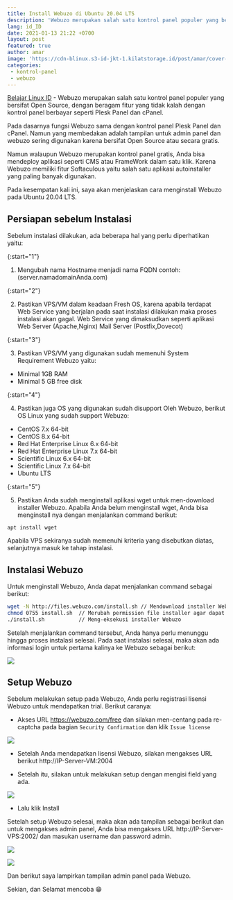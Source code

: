 ```yaml
---
title: Install Webuzo di Ubuntu 20.04 LTS
description: 'Webuzo merupakan salah satu kontrol panel populer yang bersifat Open Source,  dengan beragam fitur yang tidak kalah dengan kontrol panel berbayar seperti Plesk Panel dan cPanel'
lang: id_ID
date: 2021-01-13 21:22 +0700
layout: post
featured: true
author: amar
image: 'https://cdn-blinux.s3-id-jkt-1.kilatstorage.id/post/amar/cover-post-webuzo.png'
categories:
 - kontrol-panel
 - webuzo
---
```


[Belajar Linux ID](https://belajarlinux.id) - Webuzo merupakan salah satu kontrol panel populer yang bersifat Open Source,  dengan beragam fitur yang tidak kalah dengan kontrol panel berbayar seperti Plesk Panel dan cPanel.

Pada dasarnya fungsi Webuzo sama dengan kontrol panel Plesk Panel dan cPanel. Namun yang membedakan adalah tampilan untuk admin panel dan webuzo sering digunakan karena bersifat Open Source atau secara gratis.

Namun walaupun Webuzo merupakan kontrol panel gratis, Anda bisa mendeploy aplikasi seperti CMS atau FrameWork dalam satu klik. Karena Webuzo memiliki fitur Softaculous yaitu salah satu aplikasi autoinstaller yang paling banyak digunakan.

Pada kesempatan kali ini, saya akan menjelaskan cara menginstall Webuzo pada Ubuntu 20.04 LTS.

## Persiapan sebelum Instalasi

Sebelum instalasi dilakukan, ada beberapa hal yang perlu diperhatikan yaitu:

  

{:start="1"}

1. Mengubah nama Hostname menjadi nama FQDN contoh: (server.namadomainAnda.com)

  

{:start="2"}

2. Pastikan VPS/VM dalam keadaan Fresh OS, karena apabila terdapat Web Service yang berjalan pada saat instalasi dilakukan maka proses instalasi akan gagal. Web Service yang dimaksudkan seperti aplikasi Web Server (Apache,Nginx) Mail Server (Postfix,Dovecot)

  

{:start="3"}

3. Pastikan VPS/VM yang digunakan sudah memenuhi System Requirement Webuzo yaitu:

  

- Minimal 1GB RAM
- Minimal 5 GB free disk

  

{:start="4"}

4. Pastikan juga OS yang digunakan sudah disupport Oleh Webuzo, berikut OS Linux yang sudah support Webuzo:

  

- CentOS 7.x 64-bit
- CentOS 8.x 64-bit
- Red Hat Enterprise Linux 6.x 64-bit
- Red Hat Enterprise Linux 7.x 64-bit
- Scientific Linux 6.x 64-bit
- Scientific Linux 7.x 64-bit
- Ubuntu LTS
 
 {:start="5"}
 
 5. Pastikan Anda sudah menginstall aplikasi wget untuk men-download installer Webuzo. Apabila Anda belum menginstall wget, Anda bisa menginstall nya dengan menjalankan command berikut:
 
```
apt install wget
```


Apabila VPS sekiranya sudah memenuhi kriteria yang disebutkan diatas, selanjutnya masuk ke tahap instalasi.

  

## Instalasi Webuzo

  

Untuk menginstall Webuzo,  Anda dapat menjalankan command sebagai berikut:
  

```bash
wget -N http://files.webuzo.com/install.sh // Mendownload installer Webuzo
chmod 0755 install.sh  // Merubah permission file installer agar dapat dieksekusi
./install.sh           // Meng-eksekusi installer Webuzo
```
  

Setelah menjalankan command tersebut, Anda hanya perlu menunggu hingga proses instalasi selesai.
Pada saat instalasi selesai, maka akan ada informasi login untuk pertama kalinya ke Webuzo sebagai berikut:

  

![](https://cdn-blinux.s3-id-jkt-1.kilatstorage.id/post/amar/proses-instalasi-webuzo.png)

  

## Setup Webuzo

  

Sebelum melakukan setup pada Webuzo, Anda perlu registrasi lisensi Webuzo untuk mendapatkan trial. Berikut caranya:

  

- Akses URL https://webuzo.com/free dan silakan men-centang pada re-captcha pada bagian `Security Confirmation` dan klik `Issue license`

 
![](https://cdn-blinux.s3-id-jkt-1.kilatstorage.id/post/amar/issue-license-webuzo.png)

  

- Setelah Anda mendapatkan lisensi Webuzo, silakan mengakses URL berikut http://IP-Server-VM:2004
 
- Setelah itu, silakan untuk melakukan setup dengan mengisi field yang ada.

![](https://cdn-blinux.s3-id-jkt-1.kilatstorage.id/post/amar/setup-webuzo.png)
  
- Lalu klik Install
 

Setelah setup Webuzo selesai, maka akan ada tampilan sebagai berikut  dan untuk mengakses admin panel, Anda bisa mengakses URL http://IP-Server-VPS:2002/ dan masukan username dan password admin.


![](https://cdn-blinux.s3-id-jkt-1.kilatstorage.id/post/amar/Instalasi-komplit-webuzo.png)


![](https://cdn-blinux.s3-id-jkt-1.kilatstorage.id/post/amar/enduser-panel-webuzo.png)

  
  Dan berikut saya lampirkan tampilan admin panel pada Webuzo.
  

Sekian, dan Selamat mencoba 😁
